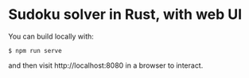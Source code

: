 # Sudoku solver in Rust, with web UI

You can build locally with:

```
$ npm run serve
```

and then visit http://localhost:8080 in a browser to interact.
